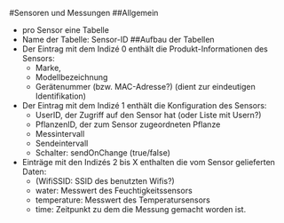 #Sensoren und Messungen
##Allgemein
- pro Sensor eine Tabelle
- Name der Tabelle: Sensor-ID
##Aufbau der Tabellen
- Der Eintrag mit dem Indizé 0 enthält die Produkt-Informationen des Sensors:
	- Marke, 
	- Modellbezeichnung 
	- Gerätenummer (bzw. MAC-Adresse?) (dient zur eindeutigen Identifikation)
- Der Eintrag mit dem Indizé 1 enthält die Konfiguration des Sensors:
	- UserID, der Zugriff auf den Sensor hat (oder Liste mit Usern?)
	- PflanzenID, der zum Sensor zugeordneten Pflanze
	- Messintervall
	- Sendeintervall
	- Schalter: sendOnChange (true/false)
- Einträge mit den Indizés 2 bis X enthalten die vom Sensor gelieferten Daten:
	- (WifiSSID: SSID des benutzten Wifis?)
	- water: Messwert des Feuchtigkeitssensors
	- temperature: Messwert des Temperatursensors
	- time: Zeitpunkt zu dem die Messung gemacht worden ist.
